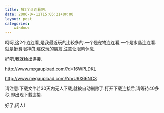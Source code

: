 ```yaml
---
title: 放2个连连看吧.
date: 2006-04-12T15:05:21+00:00
layout: post
categories:
  - windows
---
```


呵呵,这2个连连看,是我最近玩的比较多的.一个是宠物连连看,一个是水晶连连看.就是挺费眼神的.建议玩的朋友,注意让眼睛休息.

好吧,我就给出连接.

<http://www.megaupload.com/?d=16WPLDKL>

<http://www.megaupload.com/?d=U9X66NC3>

请注意:下载文件若30天内无人下载,就被自动删除了.打开下载连接后,请等待40多秒,即出现下载连接.

好了,闪人!